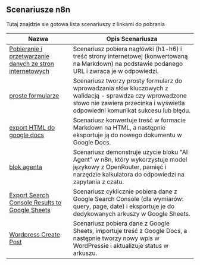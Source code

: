 ## Scenariusze n8n

Tutaj znajdzie sie gotowa lista scenariuszy z linkami do pobrania

| Nazwa | Opis Scenariusza |
|---|---|
| [Pobieranie i przetwarzanie danych ze stron internetowych](./pobierz_naglowki_i_content.json) | Scenariusz pobiera nagłówki (h1-h6) i treść strony internetowej (konwertowaną na Markdown) na podstawie podanego URL i zwraca je w odpowiedzi. |
| [proste formularze](./proste_formularze.json) | Scenariusz tworzy prosty formularz do wprowadzania słów kluczowych z walidacją - sprawdza czy wprowadzone słowo nie zawiera przecinka i wyświetla odpowiedni komunikat sukcesu lub błędu. |
| [export HTML do google docs](./export_HTML_do_google_docs.json) | Scenariusz konwertuje treść w formacie Markdown na HTML, a następnie eksportuje ją do nowego dokumentu w Google Docs. |
| [blok agenta](./blok_agenta.json) | Scenariusz demonstruje użycie bloku "AI Agent" w n8n, który wykorzystuje model językowy z OpenRouter, pamięć i narzędzie kalkulatora do odpowiedzi na zapytania z czatu. |
| [Export Search Console Results to Google Sheets](./Export_Search_Console_Results_to_Google_Sheets.json) | Scenariusz cyklicznie pobiera dane z Google Search Console (dla wymiarów: query, page, date) i eksportuje je do dedykowanych arkuszy w Google Sheets. |
| [Wordpress Create Post](./Wordpress_Create_Post.json) | Scenariusz pobiera dane z Google Sheets, importuje treść z Google Docs, a następnie tworzy nowy wpis w WordPressie i aktualizuje status w arkuszu. |
